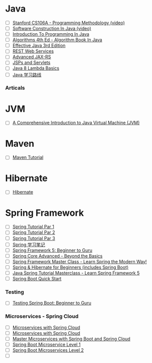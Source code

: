 # Java

- [ ] [Stanford CS106A - Programming Methodology (video)](https://see.stanford.edu/Course/CS106A)
- [ ] [Software Construction In Java (video)](https://www.edx.org/course/software-construction-java-mitx-6-005-1x)
- [ ] [Introduction To Programming In Java](http://introcs.cs.princeton.edu/java/home/)
- [ ] [Algorithms 4th Ed - Algorithm Book In Java](http://algs4.cs.princeton.edu/home/)
- [ ] [Effective Java 3rd Edition](https://www.amazon.com/Effective-Java-Joshua-Bloch-ebook/dp/B078H61SCH)
- [ ] [REST Web Services](https://www.youtube.com/watch?v=xkKcdK1u95s&list=PLqq-6Pq4lTTZh5U8RbdXq0WaYvZBz2rbn)
- [ ] [Advanced JAX-RS](https://www.youtube.com/watch?v=aHGGMX_Zq1w&list=PLqq-6Pq4lTTY40IcG584ynNqibMc1heIa)
- [ ] [JSPs and Servlets](https://www.youtube.com/watch?v=b42CJ0r-1to&list=PLE0F6C1917A427E96)
- [ ] [Java 8 Lambda Basics](https://www.youtube.com/watch?v=gpIUfj3KaOc&list=PLqq-6Pq4lTTa9YGfyhyW2CqdtW9RtY-I3)
- [ ] [Java 学习路线](https://edu.aliyun.com/roadmap/java?spm=5176.8764702.aliyun-edu-index-001.5.54e34679Who09d)

### Articals


# JVM
- [ ] [A Comprehensive Introduction to Java Virtual Machine (JVM)](https://www.udemy.com/a-comprehensive-introduction-to-java-virtual-machine-jvm/)

# Maven
- [ ] [Maven Tutorial](https://www.youtube.com/watch?v=al7bRZzz4oU&list=PL92E89440B7BFD0F6)

# Hibernate
- [ ] [Hibernate](https://www.youtube.com/watch?v=Yv2xctJxE-w&list=PL4AFF701184976B25)

# Spring Framework

- [ ] [Spring Tutorial Par 1](https://www.youtube.com/watch?v=GB8k2-Egfv0&list=PLC97BDEFDCDD169D7)
- [ ] [Spring Tutorial Par 2](https://www.youtube.com/watch?v=QdyLsX0nG30&list=PLE37064DE302862F8)
- [ ] [Spring Tutorial Par 3](https://www.youtube.com/watch?v=eR_JFtqyNL4&list=PL1A506B159E5BD13E)
- [ ] [Spring 学习笔记](https://blog.csdn.net/supingemail/article/details/85988220)
- [ ] [Spring Framework 5: Beginner to Guru](https://www.udemy.com/course/spring-framework-5-beginner-to-guru/)
- [ ] [Spring Core Advanced - Beyond the Basics](https://www.udemy.com/spring-core-advanced-beyond-the-basics/)
- [ ] [Spring Framework Master Class - Learn Spring the Modern Way!](https://www.udemy.com/spring-tutorial-for-beginners/)
- [ ] [Spring & Hibernate for Beginners (includes Spring Boot)](https://www.udemy.com/spring-hibernate-tutorial/)
- [ ] [Java Spring Tutorial Masterclass - Learn Spring Framework 5](https://www.udemy.com/course/java-spring-framework-masterclass/)
- [ ] [Spring Boot Quick Start](https://www.youtube.com/watch?v=msXL2oDexqw&list=PLqq-6Pq4lTTbx8p2oCgcAQGQyqN8XeA1x)

### Testing
- [ ] [Testing Spring Boot: Beginner to Guru
](https://www.udemy.com/testing-spring-boot-beginner-to-guru/)

### Microservices - Spring Cloud
- [ ] [Microservices with Spring Cloud](https://www.udemy.com/microservices-with-spring-cloud-a/)
- [ ] [Microservices with Spring Cloud](https://www.udemy.com/microservices-with-spring-cloud/)
- [ ] [Master Microservices with Spring Boot and Spring Cloud](https://www.udemy.com/microservices-with-spring-boot-and-spring-cloud/)
- [ ] [Spring Boot Microservice Level 1](https://www.youtube.com/watch?v=y8IQb4ofjDo&list=PLqq-6Pq4lTTZSKAFG6aCDVDP86Qx4lNas)
- [ ] [Spring Boot Microservices Level 2](https://www.youtube.com/watch?v=o8RO38KbWvA&list=PLqq-6Pq4lTTbXZY_elyGv7IkKrfkSrX5e)
- [ ] []()
